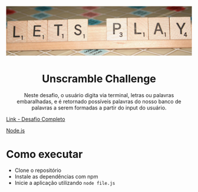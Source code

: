 <h1 align="center">
  <img alt="UnscrambleWords" title="UnscrambleWords" src="github/logoLetras.png"/>
</h1>

<h1 align="center">
Unscramble Challenge
</h1>

<p align="center">
Neste desafio, o usuário digita via terminal, letras ou palavras embaralhadas, e é retornado possíveis palavras do nosso banco de palavras a serem formadas a partir do input do usuário.
  
[Link - Desafio Completo](https://drive.google.com/file/d/1pgeNr5dH4UIbqQPaBu4ppHrzRtdeF-7l/view)

[Node.js](https://nodejs.org/en/)  
</p>

# Como executar

- Clone o repositório
- Instale as dependências com npm
- Inicie a aplicação utilizando `node file.js`
